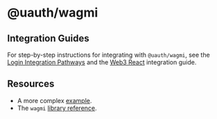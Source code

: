 # @uauth/wagmi

## Integration Guides

For step-by-step instructions for integrating with `@uauth/wagmi`, see the [Login Integration Pathways](https://docs.unstoppabledomains.com/login-with-unstoppable/get-started-login/integration-pathways/) and the [Web3 React](https://docs.unstoppabledomains.com/login-with-unstoppable/login-integration-guides/web3-react-guide/) integration guide.

## Resources

- A more complex [example](../../examples/wagmi/README.md).
- The `wagmi` [library reference](https://wagmi.sh/).
